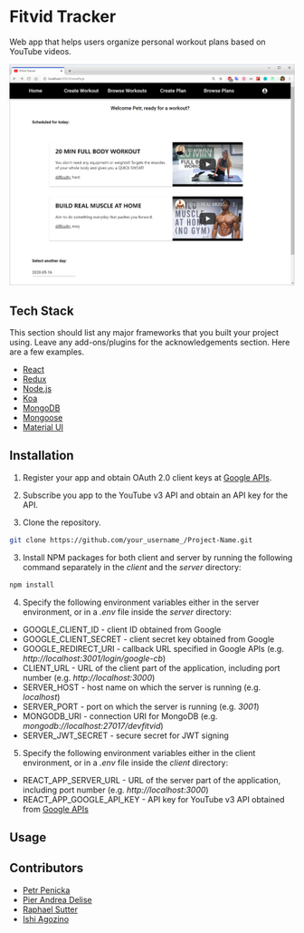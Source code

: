 
# Fitvid Tracker

Web app that helps users organize personal workout plans based on YouTube videos.

![Home page of the Fitvid Tracker app](docs/fitvid_home.PNG)

## Tech Stack
This section should list any major frameworks that you built your project using. Leave any add-ons/plugins for the acknowledgements section. Here are a few examples.

* [React](https://reactjs.org/)
* [Redux](https://redux.js.org/)
* [Node.js](https://nodejs.org/)
* [Koa](https://koajs.com/)
* [MongoDB](https://www.mongodb.com/)
* [Mongoose](https://mongoosejs.com/)
* [Material UI](https://material-ui.com/)

## Installation

1. Register your app and obtain OAuth 2.0 client keys at [Google APIs](https://console.developers.google.com/).

2. Subscribe you app to the YouTube v3 API and obtain an API key for the API.
3. Clone the repository.
```sh
git clone https://github.com/your_username_/Project-Name.git
```
3. Install NPM packages for both client and server by running the following command separately in the *client* and the *server* directory:
```sh
npm install
```
4. Specify the following environment variables either in the server environment, or in a *.env* file inside the *server* directory:

  - GOOGLE_CLIENT_ID - client ID obtained from Google
  - GOOGLE_CLIENT_SECRET - client secret key obtained from Google
  - GOOGLE_REDIRECT_URI - callback URL specified in Google APIs (e.g. *http://localhost:3001/login/google-cb*)
  - CLIENT_URL - URL of the client part of the application, including port number (e.g. *http://localhost:3000*)
  - SERVER_HOST - host name on which the server is running (e.g. *localhost*)
  - SERVER_PORT - port on which the server is running (e.g. *3001*)
  - MONGODB_URI - connection URI for MongoDB (e.g. *mongodb://localhost:27017/devfitvid*)
  - SERVER_JWT_SECRET - secure secret for JWT signing

5. Specify the following environment variables either in the client environment, or in a *.env* file inside the *client* directory:

- REACT_APP_SERVER_URL - URL of the server part of the application, including port number (e.g. *http://localhost:3000*)
- REACT_APP_GOOGLE_API_KEY - API key for YouTube v3 API obtained from [Google APIs](https://console.developers.google.com/)

## Usage




## Contributors
- [Petr Penicka](https://github.com/ppenicka)
- [Pier Andrea Delise](https://github.com/pierandread)
- [Raphael Sutter](https://github.com/raphael39)
- [Ishi Agozino](https://github.com/Slug-Man)
